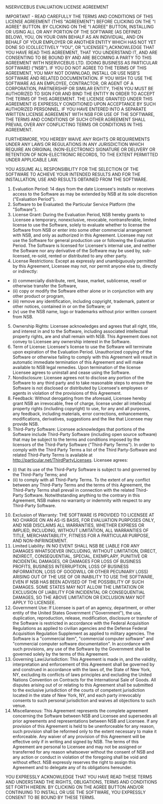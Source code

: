 NSERVICEBUS EVALUATION LICENSE AGREEMENT

IMPORTANT - READ CAREFULLY THE TERMS AND CONDITIONS OF THIS LICENSE AGREEMENT (THIS "AGREEMENT") BEFORE CLICKING ON THE "I AGREE" BUTTON. BY CLICKING ON THE "I AGREE" BUTTON, INSTALLING OR USING ALL OR ANY PORTION OF THE SOFTWARE (AS DEFINED BELOW), YOU, ON YOUR OWN BEHALF AS AN INDIVIDUAL, AND ON BEHALF OF YOUR EMPLOYER OR ANOTHER ENTITY WHICH HAS NOT YET DONE SO (COLLECTIVELY "YOU", OR "LICENSEE"),ACKNOWLEDGE THAT YOU HAVE READ THIS AGREEMENT, THAT YOU UNDERSTAND IT, AND ARE CONSENTING TO BE BOUND BY AND ARE BECOMING A PARTY TO THIS AGREEMENT WITH NSERVICEBUS LTD. (DOING BUSINESS AS PARTICULAR SOFTWARE) ("NSB"). IF YOU DO NOT AGREE TO THE TERMS OF THIS AGREEMENT, YOU MAY NOT DOWNLOAD, INSTALL OR USE NSB'S SOFTWARE AND RELATED DOCUMENTATION. IF YOU WISH TO USE THE SOFTWARE AS AN EMPLOYEE, CONTRACTOR, OR AGENT OF A CORPORATION, PARTNERSHIP OR SIMILAR ENTITY, THEN YOU MUST BE AUTHORIZED TO SIGN FOR AND BIND THE ENTITY IN ORDER TO ACCEPT THE TERMS OF THIS AGREEMENT. THE LICENSE GRANTED UNDER THIS AGREEMENT IS EXPRESSLY CONDITIONED UPON ACCEPTANCE BY SUCH AUTHORIZED PERSONNEL. IF YOU HAVE ENTERED INTO A SEPARATE WRITTEN LICENSE AGREEMENT WITH NSB FOR USE OF THE SOFTWARE, THE TERMS AND CONDITIONS OF SUCH OTHER AGREEMENT SHALL PREVAIL OVER ANY CONFLICTING TERMS OR CONDITIONS IN THIS AGREEMENT.

FURTHERMORE, YOU HEREBY WAIVE ANY RIGHTS OR REQUIREMENTS UNDER ANY LAWS OR REGULATIONS IN ANY JURISDICTION WHICH REQUIRE AN ORIGINAL (NON-ELECTRONIC) SIGNATURE OR DELIVERY OR RETENTION OF NON-ELECTRONIC RECORDS, TO THE EXTENT PERMITTED UNDER APPLICABLE LAW.

YOU ASSUME ALL RESPONSIBILITY FOR THE SELECTION OF THE SOFTWARE TO ACHIEVE YOUR INTENDED RESULTS AND FOR THE INSTALLATION, USE AND RESULTS OBTAINED FROM THE SOFTWARE.

1. Evaluation Period: 14 days from the date Licensee's installs or receives access to the Software as may be extended by NSB at its sole discretion ("Evaluation Period").
2. Software to be Evaluated: the Particular Service Platform (the "Software").
3. License Grant: During the Evaluation Period, NSB hereby grants to Licensee a temporary, nonexclusive, revocable, nontransferable, limited license to use the Software, solely to evaluate whether to license the Software from NSB or enter into some other commercial arrangement with NSB, and only as authorized in this Agreement. Licensee may not use the Software for general production use or following the Evaluation Period. The Software is licensed for Licensee's internal use, and neither the Software nor any derivative of the Software may be used by, sub-licensed, re-sold, rented or distributed to any other party.
4. License Restrictions: Except as expressly and unambiguously permitted by this Agreement, Licensee may not, nor permit anyone else to, directly or indirectly: 
  * (i) commercially distribute, rent, lease, market, sublicense, resell or otherwise transfer the Software, 
  * (ii) copy or modify the Software either alone or in conjunction with any other product or program, 
  * (iii) remove any identification, including copyright, trademark, patent or other notices, contained in or on the Software; or 
  * (iv) use the NSB name, logo or trademarks without prior written consent from NSB.
5. Ownership Rights: Licensee acknowledges and agrees that all right, title, and interest in and to the Software, including associated intellectual property rights, are and shall remain with NSB. This Agreement does not convey to Licensee any ownership interest in the Software.
6. Term of License: Licensee's license to use the Software will terminate upon expiration of the Evaluation Period. Unauthorized copying of the Software or otherwise failing to comply with this Agreement will result in automatic immediate termination of this Agreement and will make available to NSB legal remedies. Upon termination of the license Licensee agrees to uninstall and cease using the Software.
7. Nondisclosure: Licensee agrees not to disclose any portion of the Software to any third party and to take reasonable steps to ensure the Software is not disclosed or distributed by Licensee's employees or agents in violation of the provisions of this Agreement.
8. Feedback: Without derogating from the aforesaid, Licensee hereby grant NSB an irrevocable, free of charge, license under all intellectual property rights (including copyright) to use, for any and all purposes, any feedback, including materials, error corrections, enhancements, modifications, derivatives, suggestions and the like that Licensee may provide NSB.
9. Third-Party Software: Licensee acknowledges that portions of the Software include Third-Party Software (including open source software) that may be subject to the terms and conditions imposed by the licensors of the Third-Party Software ("Third-Party Terms"). In order to comply with the Third Party Terms a list of the Third Party-Software and related Third-Party Terms is available at http://particular.net/ThirdPartyLicenses. Licensee agrees:
 * (i) that its use of the Third-Party Software is subject to and governed by the Third-Party Terms; and 
 * (ii) to comply with all Third-Party Terms. To the extent of any conflict between any Third-Party Terms and the terms of this Agreement, the Third-Party Terms shall prevail in connection with the related Third-Party Software. Notwithstanding anything to the contrary in this Agreement, NSB makes no warranty or indemnity with respect to any Third-Party Software.
10. Exclusion of Warranty: THE SOFTWARE IS PROVIDED TO LICENSEE AT NO CHARGE ON AN AS-IS BASIS, FOR EVALUATION PURPOSES ONLY, AND NSB DISCLAIMS ALL WARRANTIES, WHETHER EXPRESS OR IMPLIED, INCLUDING, WITHOUT LIMITATION, ALL WARRANTIES OF TITLE, MERCHANTABILITY, FITNESS FOR A PARTICULAR PURPOSE, AND NON-INFRINGEMENT.
11. Limited Liability: IN NO EVENT SHALL NSB BE LIABLE FOR ANY DAMAGES WHATSOEVER (INCLUDING, WITHOUT LIMITATION, DIRECT, INDIRECT, CONSEQUENTIAL, SPECIAL, EXEMPLARY, PUNITIVE OR INCIDENTAL DAMAGES, OR DAMAGES FOR LOSS OF BUSINESS PROFITS, BUSINESS INTERRUPTION, LOSS OF BUSINESS INFORMATION, LOSS OF GOODWILL OR OTHER PECUNIARY LOSS) ARISING OUT OF THE USE OF OR INABILITY TO USE THE SOFTWARE, EVEN IF NSB HAS BEEN ADVISED OF THE POSSIBILITY OF SUCH DAMAGES. SOME STATES MAY NOT ALLOW THE LIMITATION OR EXCLUSION OF LIABILITY FOR INCIDENTAL OR CONSEQUENTIAL DAMAGES, SO THE ABOVE LIMITATION OR EXCLUSION MAY NOT APPLY TO LICENSEE.
12. Government Use: If Licensee is part of an agency, department, or other entity of the United States Government ("Government"), the use, duplication, reproduction, release, modification, disclosure or transfer of the Software is restricted in accordance with the Federal Acquisition Regulations as applied to civilian agencies and the Defense Federal Acquisition Regulation Supplement as applied to military agencies. The Software is a "commercial item", "commercial computer software" and "commercial computer software documentation". In accordance with such provisions, any use of the Software by the Government shall be governed solely by the terms of this Agreement.
13. Governing Law/Jurisdiction: This Agreement is made in, and the validity, interpretation and enforcement of this Agreement shall be governed by and construed in accordance with the laws of, the State of New York, NY, excluding its conflicts of laws principles and excluding the United Nations Convention on Contracts for the International Sale of Goods. All disputes arising out of or relating to this Agreement shall be submitted to the exclusive jurisdiction of the courts of competent jurisdiction located in the state of New York, NY, and each party irrevocably consents to such personal jurisdiction and waives all objections to such venue.
14. Miscellaneous: This Agreement represents the complete agreement concerning the Software between NSB and Licensee and supersedes all prior agreements and representations between NSB and Licensee. If any provision of this Agreement is held to be unenforceable for any reason, such provision shall be reformed only to the extent necessary to make it enforceable. Any waiver of any provision of this Agreement will be effective only if in writing and signed by NSB. The terms of this Agreement are personal to Licensee and may not be assigned or transferred for any reason whatsoever without the consent of NSB and any action or conduct in violation of the foregoing shall be void and without effect. NSB expressly reserves the right to assign this Agreement and to delegate any of its obligations hereunder.

YOU EXPRESSLY ACKNOWLEDGE THAT YOU HAVE READ THESE TERMS AND UNDERSTAND THE RIGHTS, OBLIGATIONS, TERMS AND CONDITIONS SET FORTH HEREIN. BY CLICKING ON THE AGREE BUTTON AND/OR CONTINUING TO INSTALL OR USE THE SOFTWARE, YOU EXPRESSLY CONSENT TO BE BOUND BY THESE TERMS.